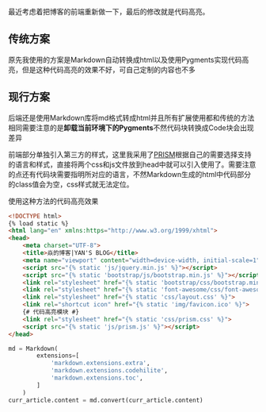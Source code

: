 最近考虑着把博客的前端重新做一下，最后的修改就是代码高亮。

## 传统方案

原先我使用的方案是Markdown自动转换成html以及使用Pygments实现代码高亮，但是这种代码高亮的效果不好，可自己定制的内容也不多



## 现行方案

后端还是使用Markdown库将md格式转成html并且所有扩展使用都和传统的方法相同需要注意的是**卸载当前环境下的Pygments**不然代码块转换成Code块会出现差异

前端部分单独引入第三方的样式，这里我采用了[PRISM](https://prismjs.com/index.html)根据自己的需要选择支持的语言和样式，直接将两个css和js文件放到head中就可以引入使用了。需要注意的点还有代码块需要指明所对应的语言，不然Markdown生成的html中代码部分的class值会为空，css样式就无法定位。

使用这种方法的代码高亮效果

```html
<!DOCTYPE html>
{% load static %}
<html lang="en" xmlns:https="http://www.w3.org/1999/xhtml">
<head>
    <meta charset="UTF-8">
    <title>焱的博客|YAN'S BLOG</title>
    <meta name="viewport" content="width=device-width, initial-scale=1">
    <script src="{% static 'js/jquery.min.js' %}"></script>
    <script src="{% static 'bootstrap/js/bootstrap.min.js' %}"></script>
    <link rel="stylesheet" href="{% static 'bootstrap/css/bootstrap.min.css' %}">
    <link rel="stylesheet" href="{% static 'font-awesome/css/font-awesome.min.css' %}">
    <link rel="stylesheet" href="{% static 'css/layout.css' %}">
    <link rel="shortcut icon" href="{% static 'img/favicon.ico' %}">
    {# 代码高亮模块 #}
    <link rel="stylesheet" href="{% static 'css/prism.css' %}">
    <script src="{% static 'js/prism.js' %}"></script>
</head>
```

```python
md = Markdown(
        extensions=[
            'markdown.extensions.extra',
            'markdown.extensions.codehilite',
            'markdown.extensions.toc',
        ]
    )
curr_article.content = md.convert(curr_article.content)
```



